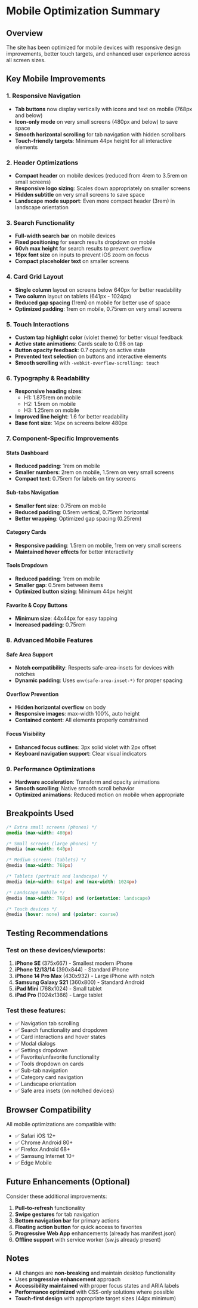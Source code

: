 # Mobile Optimization Summary

## Overview
The site has been optimized for mobile devices with responsive design improvements, better touch targets, and enhanced user experience across all screen sizes.

## Key Mobile Improvements

### 1. **Responsive Navigation**
- **Tab buttons** now display vertically with icons and text on mobile (768px and below)
- **Icon-only mode** on very small screens (480px and below) to save space
- **Smooth horizontal scrolling** for tab navigation with hidden scrollbars
- **Touch-friendly targets**: Minimum 44px height for all interactive elements

### 2. **Header Optimizations**
- **Compact header** on mobile devices (reduced from 4rem to 3.5rem on small screens)
- **Responsive logo sizing**: Scales down appropriately on smaller screens
- **Hidden subtitle** on very small screens to save space
- **Landscape mode support**: Even more compact header (3rem) in landscape orientation

### 3. **Search Functionality**
- **Full-width search bar** on mobile devices
- **Fixed positioning** for search results dropdown on mobile
- **60vh max height** for search results to prevent overflow
- **16px font size** on inputs to prevent iOS zoom on focus
- **Compact placeholder text** on smaller screens

### 4. **Card Grid Layout**
- **Single column** layout on screens below 640px for better readability
- **Two column** layout on tablets (641px - 1024px)
- **Reduced gap spacing** (1rem) on mobile for better use of space
- **Optimized padding**: 1rem on mobile, 0.75rem on very small screens

### 5. **Touch Interactions**
- **Custom tap highlight color** (violet theme) for better visual feedback
- **Active state animations**: Cards scale to 0.98 on tap
- **Button opacity feedback**: 0.7 opacity on active state
- **Prevented text selection** on buttons and interactive elements
- **Smooth scrolling** with `-webkit-overflow-scrolling: touch`

### 6. **Typography & Readability**
- **Responsive heading sizes**:
  - H1: 1.875rem on mobile
  - H2: 1.5rem on mobile
  - H3: 1.25rem on mobile
- **Improved line height**: 1.6 for better readability
- **Base font size**: 14px on screens below 480px

### 7. **Component-Specific Improvements**

#### Stats Dashboard
- **Reduced padding**: 1rem on mobile
- **Smaller numbers**: 2rem on mobile, 1.5rem on very small screens
- **Compact text**: 0.75rem for labels on tiny screens

#### Sub-tabs Navigation
- **Smaller font size**: 0.75rem on mobile
- **Reduced padding**: 0.5rem vertical, 0.75rem horizontal
- **Better wrapping**: Optimized gap spacing (0.25rem)

#### Category Cards
- **Responsive padding**: 1.5rem on mobile, 1rem on very small screens
- **Maintained hover effects** for better interactivity

#### Tools Dropdown
- **Reduced padding**: 1rem on mobile
- **Smaller gap**: 0.5rem between items
- **Optimized button sizing**: Minimum 44px height

#### Favorite & Copy Buttons
- **Minimum size**: 44x44px for easy tapping
- **Increased padding**: 0.75rem

### 8. **Advanced Mobile Features**

#### Safe Area Support
- **Notch compatibility**: Respects safe-area-insets for devices with notches
- **Dynamic padding**: Uses `env(safe-area-inset-*)` for proper spacing

#### Overflow Prevention
- **Hidden horizontal overflow** on body
- **Responsive images**: max-width 100%, auto height
- **Contained content**: All elements properly constrained

#### Focus Visibility
- **Enhanced focus outlines**: 3px solid violet with 2px offset
- **Keyboard navigation support**: Clear visual indicators

### 9. **Performance Optimizations**
- **Hardware acceleration**: Transform and opacity animations
- **Smooth scrolling**: Native smooth scroll behavior
- **Optimized animations**: Reduced motion on mobile when appropriate

## Breakpoints Used

```css
/* Extra small screens (phones) */
@media (max-width: 480px)

/* Small screens (large phones) */
@media (max-width: 640px)

/* Medium screens (tablets) */
@media (max-width: 768px)

/* Tablets (portrait and landscape) */
@media (min-width: 641px) and (max-width: 1024px)

/* Landscape mobile */
@media (max-width: 768px) and (orientation: landscape)

/* Touch devices */
@media (hover: none) and (pointer: coarse)
```

## Testing Recommendations

### Test on these devices/viewports:
1. **iPhone SE** (375x667) - Smallest modern iPhone
2. **iPhone 12/13/14** (390x844) - Standard iPhone
3. **iPhone 14 Pro Max** (430x932) - Large iPhone with notch
4. **Samsung Galaxy S21** (360x800) - Standard Android
5. **iPad Mini** (768x1024) - Small tablet
6. **iPad Pro** (1024x1366) - Large tablet

### Test these features:
- ✅ Navigation tab scrolling
- ✅ Search functionality and dropdown
- ✅ Card interactions and hover states
- ✅ Modal dialogs
- ✅ Settings dropdown
- ✅ Favorite/unfavorite functionality
- ✅ Tools dropdown on cards
- ✅ Sub-tab navigation
- ✅ Category card navigation
- ✅ Landscape orientation
- ✅ Safe area insets (on notched devices)

## Browser Compatibility

All mobile optimizations are compatible with:
- ✅ Safari iOS 12+
- ✅ Chrome Android 80+
- ✅ Firefox Android 68+
- ✅ Samsung Internet 10+
- ✅ Edge Mobile

## Future Enhancements (Optional)

Consider these additional improvements:
1. **Pull-to-refresh** functionality
2. **Swipe gestures** for tab navigation
3. **Bottom navigation bar** for primary actions
4. **Floating action button** for quick access to favorites
5. **Progressive Web App** enhancements (already has manifest.json)
6. **Offline support** with service worker (sw.js already present)

## Notes

- All changes are **non-breaking** and maintain desktop functionality
- Uses **progressive enhancement** approach
- **Accessibility maintained** with proper focus states and ARIA labels
- **Performance optimized** with CSS-only solutions where possible
- **Touch-first design** with appropriate target sizes (44px minimum)
